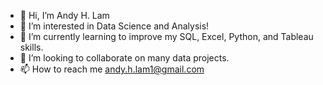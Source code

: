 - 👋 Hi, I’m Andy H. Lam
- 👀 I’m interested in Data Science and Analysis!
- 🌱 I’m currently learning to improve my SQL, Excel, Python, and Tableau skills.
- 💞️ I’m looking to collaborate on many data projects.
- 📫 How to reach me andy.h.lam1@gmail.com

<!---
andyhlam619/andyhlam619 is a ✨ special ✨ repository because its `README.md` (this file) appears on your GitHub profile.
You can click the Preview link to take a look at your changes.
--->
